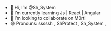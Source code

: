 - 👋 Hi, I’m @Sh_System
- 🌱 I’m currently learning Js | React | Angular 
- 💞️ I’m looking to collaborate on M0rti
- 😄 Pronouns: sssssh , ShProtect , Sh_System , 
